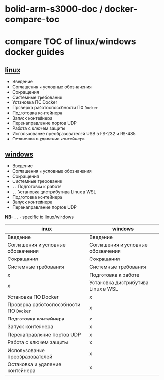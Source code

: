 # bolid-arm-s3000-doc / docker-compare-toc

# compare TOC of linux/windows docker guides



## [linux](docker-linux.md)
- Введение
- Соглашения и условные обозначения
- Сокращения
- Системные требования
- Установка ПО Docker
- Проверка работоспособности ПО `Docker`
- Подготовка контейнера
- Запуск контейнера
- Перенаправление портов UDP
- Работа с ключем защиты
- Использование преобразователей USB в RS-232 и RS-485
- Остановка и удаление контейнера

## [windows](docker-windows.md)
- Введение
- Соглашения и условные обозначения
- Сокращения
- Системные требования
- `..` Подготовка к работе
- `..` Установка дистрибутива Linux в WSL
- Подготовка контейнера
- Запуск контейнера
- Перенаправление портов UDP

**NB:** `..` - specific to linux/windows

linux                                  | windows
---------------------------------------|----------------------------------
Введение                               | Введение
Соглашения и условные обозначения      | Соглашения и условные обозначения
Сокращения                             | Сокращения
Системные требования                   | Системные требования
x                                      | Подготовка к работе
x                                      | Установка дистрибутива Linux в WSL
Установка ПО Docker                    | x
Проверка работоспособности ПО `Docker` | x
Подготовка контейнера                  | x
Запуск контейнера                      | x
Перенаправление портов UDP             | x
Работа с ключем защиты                 | x
Использование преобразователей         | x
Остановка и удаление контейнера        | x

